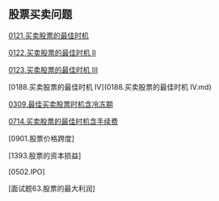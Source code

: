 <script src="https://cdn.bootcss.com/mathjax/2.7.7/MathJax.js?config=TeX-AMS-MML_HTMLorMML"></script>

## 股票买卖问题

[0121.买卖股票的最佳时机](0121.买卖股票的最佳时机.md)

[0122.买卖股票的最佳时机 II](0122.买卖股票的最佳时机II.md)

[0123.买卖股票的最佳时机 III](0123.买卖股票的最佳时机III.md)

[0188.买卖股票的最佳时机 IV](0188.买卖股票的最佳时机 IV.md)

[0309.最佳买卖股票时机含冷冻期](0309.最佳买卖股票时机含冷冻期.md)

[0714.买卖股票的最佳时机含手续费](0714.买卖股票的最佳时机含手续费.md)

[0901.股票价格跨度]

[1393.股票的资本损益]

[0502.IPO]

[面试题63.股票的最大利润]

